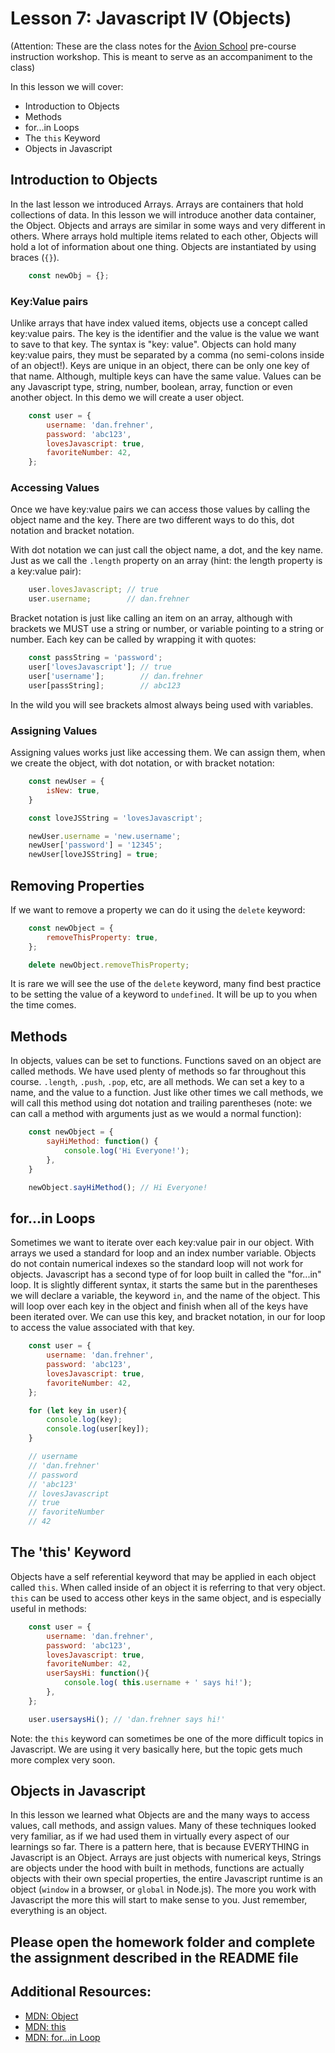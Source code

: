 # Lesson 7: Javascript IV (Objects)
(Attention: These are the class notes for the [Avion School](http://www.avionschool.com) pre-course instruction workshop. This is meant to serve as an accompaniment to the class)

In this lesson we will cover: 

* Introduction to Objects
* Methods
* for...in Loops
* The `this` Keyword
* Objects in Javascript

## Introduction to Objects

In the last lesson we introduced Arrays. Arrays are containers that hold collections of data. In this lesson we will introduce another data container, the Object. Objects and arrays are similar in some ways and very different in others. Where arrays hold multiple items related to each other, Objects will hold a lot of information about one thing. Objects are instantiated by using braces (`{}`). 

```javascript
    const newObj = {};
```

### Key:Value pairs

Unlike arrays that have index valued items, objects use a concept called key:value pairs. The key is the identifier and the value is the value we want to save to that key. The syntax is "key: value". Objects can hold many key:value pairs, they must be separated by a comma (no semi-colons inside of an object!). Keys are unique in an object, there can be only one key of that name. Although, multiple keys can have the same value. Values can be any Javascript type, string, number, boolean, array, function or even another object. In this demo we will create a user object.

```javascript
    const user = {
        username: 'dan.frehner',
        password: 'abc123',
        lovesJavascript: true,
        favoriteNumber: 42,
    };
```

### Accessing Values

Once we have key:value pairs we can access those values by calling the object name and the key. There are two different ways to do this, dot notation and bracket notation. 

With dot notation we can just call the object name, a dot, and the key name. Just as we call the `.length` property on an array (hint: the length property is a key:value pair):

```javascript
    user.lovesJavascript; // true
    user.username;        // dan.frehner
```

Bracket notation is just like calling an item on an array, although with brackets we MUST use a string or number, or variable pointing to a string or number. Each key can be called by wrapping it with quotes:

```javascript
    const passString = 'password';
    user['lovesJavascript']; // true
    user['username'];        // dan.frehner
    user[passString];        // abc123
```

In the wild you will see brackets almost always being used with variables. 

### Assigning Values

Assigning values works just like accessing them. We can assign them, when we create the object, with dot notation, or with bracket notation:

```javascript
    const newUser = {
        isNew: true,
    }

    const loveJSString = 'lovesJavascript';

    newUser.username = 'new.username';
    newUser['password'] = '12345';
    newUser[loveJSString] = true;
```

## Removing Properties

If we want to remove a property we can do it using the `delete` keyword:

```javascript
    const newObject = {
        removeThisProperty: true,
    };

    delete newObject.removeThisProperty;
```

It is rare we will see the use of the `delete` keyword, many find best practice to be setting the value of a keyword to `undefined`. It will be up to you when the time comes.

## Methods

In objects, values can be set to functions. Functions saved on an object are called methods. We have used plenty of methods so far throughout this course. `.length`, `.push`, `.pop`, etc, are all methods. We can set a key to a name, and the value to a function. Just like other times we call methods, we will call this method using dot notation and trailing parentheses (note: we can call a method with arguments just as we would a normal function):

```javascript
    const newObject = {
        sayHiMethod: function() {
            console.log('Hi Everyone!');
        },
    }

    newObject.sayHiMethod(); // Hi Everyone!
```

## for...in Loops

Sometimes we want to iterate over each key:value pair in our object. With arrays we used a standard for loop and an index number variable. Objects do not contain numerical indexes so the standard loop will not work for objects. Javascript has a second type of for loop built in called the "for...in" loop. It is slightly different syntax, it starts the same but in the parentheses we will declare a variable, the keyword `in`, and the name of the object. This will loop over each key in the object and finish when all of the keys have been iterated over. We can use this key, and bracket notation, in our for loop to access the value associated with that key.

```javascript
    const user = {
        username: 'dan.frehner',
        password: 'abc123',
        lovesJavascript: true,
        favoriteNumber: 42,
    };

    for (let key in user){
        console.log(key);
        console.log(user[key]);
    }

    // username
    // 'dan.frehner'
    // password
    // 'abc123'
    // lovesJavascript
    // true
    // favoriteNumber
    // 42
```

## The 'this' Keyword

Objects have a self referential keyword that may be applied in each object called `this`. When called inside of an object it is referring to that very object. `this` can be used to access other keys in the same object, and is especially useful in methods:

```javascript
    const user = {
        username: 'dan.frehner',
        password: 'abc123',
        lovesJavascript: true,
        favoriteNumber: 42,
        userSaysHi: function(){
            console.log( this.username + ' says hi!');
        },
    };

    user.usersaysHi(); // 'dan.frehner says hi!'
```

Note: the `this` keyword can sometimes be one of the more difficult topics in Javascript. We are using it very basically here, but the topic gets much more complex very soon. 

## Objects in Javascript

In this lesson we learned what Objects are and the many ways to access values, call methods, and assign values. Many of these techniques looked very familiar, as if we had used them in virtually every aspect of our learnings so far. There is a pattern here, that is because EVERYTHING in Javascript is an Object. Arrays are just objects with numerical keys, Strings are objects under the hood with built in methods, functions are actually objects with their own special properties, the entire Javascript runtime is an object (`window` in a browser, or `global` in Node.js). The more you work with Javascript the more this will start to make sense to you. Just remember, everything is an object. 

## Please open the homework folder and complete the assignment described in the README file

## Additional Resources:

* [MDN: Object](https://developer.mozilla.org/en-US/docs/Web/JavaScript/Reference/Global_Objects/Object)
* [MDN: this](https://developer.mozilla.org/en-US/docs/Web/JavaScript/Reference/Operators/this)
* [MDN: for...in Loop](https://developer.mozilla.org/en-US/docs/Web/JavaScript/Reference/Statements/for...in)
